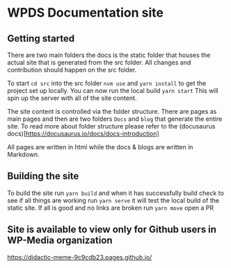 # WPDS Documentation site

## Getting started
There are two main folders the docs is the static folder that houses the actual site that is generated from the src folder. All changes and contribution should happen on the src folder. 

To start `cd src` into the src folder `nvm use` and `yarn install` to get the project set up locally. You can now run the local build `yarn start` This will spin up the server with all of the site content. 


The site content is controlled via the folder structure. There are pages as main pages and then are two folders `Docs` and `blog` that generate the entire site. To read more about folder structure please refer to the (docusaurus docs)[https://docusaurus.io/docs/docs-introduction]


All pages are written in html while the docs & blogs are written in Markdown. 


## Building the site

To build the site run `yarn build` and when it has successfully build check to see if all things are working run `yarn serve` it will test the local build of the static site. If all is good and no links are broken run `yarn move` 
open a PR


## Site is available to view only for Github users in WP-Media organization
https://didactic-meme-9c9cdb23.pages.github.io/
